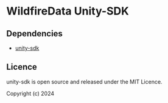 # WildfireData Unity-SDK



## Dependencies

- [unity-sdk](https://github.com/ThinkingDataAnalytics/unity-sdk)

## Licence

unity-sdk is open source and released under the MIT Licence.

Copyright (c) 2024